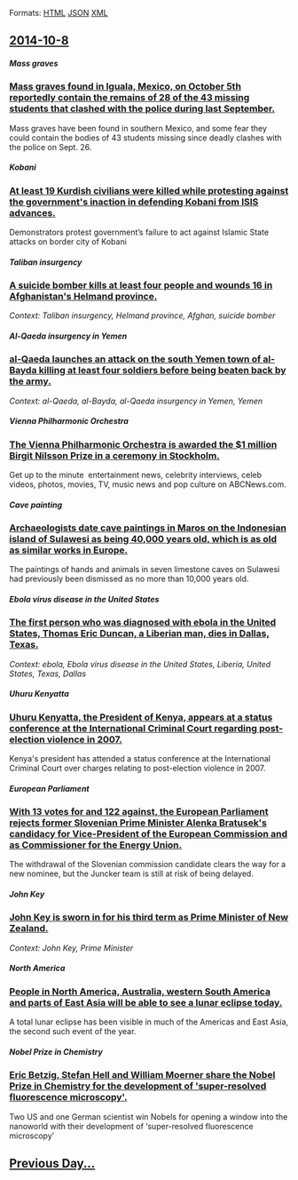 
Formats: [HTML](2014/10/8/index.html)  [JSON](2014/10/8/index.json)  [XML](2014/10/8/index.xml)  

## [2014-10-8](/news/2014/10/8/index.md)

##### Mass graves
### [Mass graves found in Iguala, Mexico, on October 5th reportedly contain the remains of 28 of the 43 missing students that clashed with the police during last September. ](/news/2014/10/8/mass-graves-found-in-iguala-mexico-on-october-5th-reportedly-contain-the-remains-of-28-of-the-43-missing-students-that-clashed-with-the-po.md)
Mass graves have been found in southern Mexico, and some fear they could contain the bodies of 43 students missing since deadly clashes with the police on Sept. 26.

##### Kobani
### [At least 19 Kurdish civilians were killed while protesting against the government's inaction in defending Kobani from ISIS advances. ](/news/2014/10/8/at-least-19-kurdish-civilians-were-killed-while-protesting-against-the-government-s-inaction-in-defending-kobani-from-isis-advances.md)
Demonstrators protest government&#8217;s failure to act against Islamic State attacks on border city of Kobani

##### Taliban insurgency
### [A suicide bomber kills at least four people and wounds 16 in Afghanistan's Helmand province. ](/news/2014/10/8/a-suicide-bomber-kills-at-least-four-people-and-wounds-16-in-afghanistan-s-helmand-province.md)
_Context: Taliban insurgency, Helmand province, Afghan, suicide bomber_

##### Al-Qaeda insurgency in Yemen
### [al-Qaeda launches an attack on the south Yemen town of al-Bayda killing at least four soldiers before being beaten back by the army. ](/news/2014/10/8/al-qaeda-launches-an-attack-on-the-south-yemen-town-of-al-bayda-killing-at-least-four-soldiers-before-being-beaten-back-by-the-army.md)
_Context: al-Qaeda, al-Bayda, al-Qaeda insurgency in Yemen, Yemen_

##### Vienna Philharmonic Orchestra
### [The Vienna Philharmonic Orchestra is awarded the $1 million Birgit Nilsson Prize in a ceremony in Stockholm. ](/news/2014/10/8/the-vienna-philharmonic-orchestra-is-awarded-the-1-million-birgit-nilsson-prize-in-a-ceremony-in-stockholm.md)
Get up to the minute &nbsp;entertainment news,&nbsp;celebrity&nbsp;interviews, celeb videos, photos, movies, TV, music news and pop culture on&nbsp;ABCNews.com.

##### Cave painting
### [Archaeologists date cave paintings in Maros on the Indonesian island of Sulawesi as being 40,000 years old, which is as old as similar works in Europe. ](/news/2014/10/8/archaeologists-date-cave-paintings-in-maros-on-the-indonesian-island-of-sulawesi-as-being-40-000-years-old-which-is-as-old-as-similar-works.md)
The paintings of hands and animals in seven limestone caves on Sulawesi had previously been dismissed as no more than 10,000 years old.

##### Ebola virus disease in the United States
### [The first person who was diagnosed with ebola in the United States, Thomas Eric Duncan, a Liberian man, dies in Dallas, Texas. ](/news/2014/10/8/the-first-person-who-was-diagnosed-with-ebola-in-the-united-states-thomas-eric-duncan-a-liberian-man-dies-in-dallas-texas.md)
_Context: ebola, Ebola virus disease in the United States, Liberia, United States, Texas, Dallas_

##### Uhuru Kenyatta
### [Uhuru Kenyatta, the President of Kenya, appears at a status conference at the International Criminal Court regarding post-election violence in 2007. ](/news/2014/10/8/uhuru-kenyatta-the-president-of-kenya-appears-at-a-status-conference-at-the-international-criminal-court-regarding-post-election-violence.md)
Kenya&#039;s president has attended a status conference at the International Criminal Court over charges relating to post-election violence in 2007.

##### European Parliament
### [With 13 votes for and 122 against, the European Parliament rejects former Slovenian Prime Minister Alenka Bratusek's candidacy for Vice-President of the European Commission and as Commissioner for the Energy Union. ](/news/2014/10/8/with-13-votes-for-and-122-against-the-european-parliament-rejects-former-slovenian-prime-minister-alenka-bratua-ek-s-candidacy-for-vice-pre.md)
The withdrawal of the Slovenian commission candidate clears the way for a new nominee, but the Juncker team is still at risk of being delayed.

##### John Key
### [John Key is sworn in for his third term as Prime Minister of New Zealand. ](/news/2014/10/8/john-key-is-sworn-in-for-his-third-term-as-prime-minister-of-new-zealand.md)
_Context: John Key, Prime Minister_

##### North America
### [People in North America, Australia, western South America and parts of East Asia will be able to see a lunar eclipse today. ](/news/2014/10/8/people-in-north-america-australia-western-south-america-and-parts-of-east-asia-will-be-able-to-see-a-lunar-eclipse-today.md)
A total lunar eclipse has been visible in much of the Americas and East Asia, the second such event of the year.

##### Nobel Prize in Chemistry
### [Eric Betzig, Stefan Hell and William Moerner share the Nobel Prize in Chemistry for the development of 'super-resolved fluorescence microscopy'. ](/news/2014/10/8/eric-betzig-stefan-hell-and-william-moerner-share-the-nobel-prize-in-chemistry-for-the-development-of-asuper-resolved-fluorescence-micros.md)
Two US and one German scientist win Nobels for opening a window into the nanoworld with their development of ‘super-resolved fluorescence microscopy’

## [Previous Day...](/news/2014/10/7/index.md)

